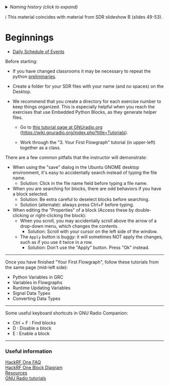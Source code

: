 <details><summary><i>Naming history (click to expand)</i></summary>
<pre>
2023 Feb 22: 025-Beginnings.md
2023 May 22: 010_Beginnings.md
</pre>
</details>

ℹ️ This material coincides with material from SDR slideshow B (slides 49-53).

# Beginnings

- [Daily Schedule of Events](https://github.com/python-can-define-radio/sdr-course/blob/main/resources/toc/7day.md)

Before starting: 

- If you have changed classrooms it may be necessary to repeat the python [preliminaries](https://github.com/python-can-define-radio/python-course/blob/main/classroom_activities/Ch01_Basics/ex_0a_preliminaries.md).

- Create a folder for your SDR files with your name (and no spaces) on the Desktop.
  
- We recommend that you create a directory for each exercise number to keep things organized. This is especially helpful when you reach the exercises that use Embedded Python Blocks, as they generate helper files.

  - Go to [this tutorial page at GNUradio.org](https://wiki.gnuradio.org/index.php?title=Tutorials) (https://wiki.gnuradio.org/index.php?title=Tutorials).

  - Work through the "3. Your First Flowgraph" tutorial (in upper-left) together as a class. 

There are a few common pitfalls that the instructor will demonstrate:

- When using the "save" dialog in the Ubuntu GNOME desktop environment, it's easy to accidentally search instead of typing the file name.
  - Solution: Click in the file name field before typing a file name.
- When you are searching for blocks, there are odd behaviors if you have a block selected.
  - Solution: Be extra careful to deselect blocks before searching.
  - Solution (alternate): always press Ctrl+F before typing.
- When editing the "Properties" of a block (Access these by double-clicking or right-clicking the block):
  - When you scroll, you may accidentally scroll above the arrow of a drop-down menu, which changes the contents.
    - Solution: Scroll with your cursor on the left side of the window.
  - The `Apply` button is buggy: it will sometimes NOT apply the changes, such as if you use it twice in a row.
    - Solution: Don't use the "Apply" button. Press "Ok" instead.

------

Once you have finished "Your First Flowgraph", follow these tutorials from the same page (mid-left side):

- Python Variables in GRC
- Variables in Flowgraphs
- Runtime Updating Variables
- Signal Data Types
- Converting Data Types

-------

Some useful keyboard shortcuts in GNU Radio Companion:
  - Ctrl + F : Find blocks
  - D : Disable a block
  - E : Enable a block

--------
### Useful information

[HackRF One FAQ](https://hackrf.readthedocs.io/en/latest/faq.html)  
[HackRF One Block Diagram](https://github.com/python-can-define-radio/sdr-course/blob/main/classroom_activities/Chx_Misc/Images/hackrfone_diagram.png)  
[Resources](https://github.com/python-can-define-radio/sdr-course/tree/main/resources)  
[GNU Radio tutorials](https://wiki.gnuradio.org/index.php?title=Tutorials)

